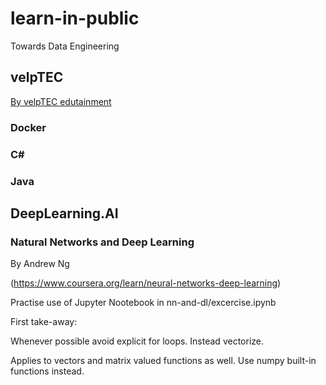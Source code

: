 # learn-in-public
Towards Data Engineering


## velpTEC 
[By velpTEC edutainment](https://velptec.de/)

### Docker

### C#

### Java



## DeepLearning.AI

### Natural Networks and Deep Learning

By Andrew Ng

(https://www.coursera.org/learn/neural-networks-deep-learning)


Practise use of Jupyter Nootebook in nn-and-dl/excercise.ipynb

First take-away: 

Whenever possible avoid explicit for loops. Instead vectorize.

Applies to vectors and matrix valued functions as well. Use numpy built-in functions instead.

